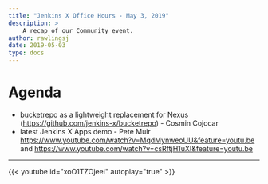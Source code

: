 ```yaml
---
title: "Jenkins X Office Hours - May 3, 2019"
description: >
    A recap of our Community event.
author: rawlingsj
date: 2019-05-03
type: docs
---
```


# Agenda

- bucketrepo as a lightweight replacement for Nexus (<https://github.com/jenkins-x/bucketrepo>) - Cosmin Cojocar
- latest Jenkins X Apps demo - Pete Muir <https://www.youtube.com/watch?v=MqdMynweoUU&feature=youtu.be> and <https://www.youtube.com/watch?v=csRftjH1uXI&feature=youtu.be>

---

{{< youtube id="xoO1TZOjeeI" autoplay="true" >}}
